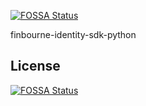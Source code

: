 [![FOSSA Status](https://app.fossa.com/api/projects/git%2Bgithub.com%2Ffinbourne%2Ffinbourne-identity-sdk-python.svg?type=shield)](https://app.fossa.com/projects/git%2Bgithub.com%2Ffinbourne%2Ffinbourne-identity-sdk-python?ref=badge_shield)

finbourne-identity-sdk-python


## License
[![FOSSA Status](https://app.fossa.com/api/projects/git%2Bgithub.com%2Ffinbourne%2Ffinbourne-identity-sdk-python.svg?type=large)](https://app.fossa.com/projects/git%2Bgithub.com%2Ffinbourne%2Ffinbourne-identity-sdk-python?ref=badge_large)
